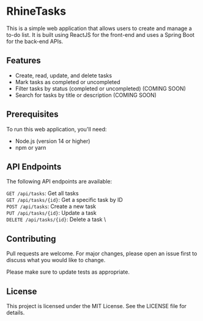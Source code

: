 # RhineTasks

This is a simple web application that allows users to create and manage a to-do list. It is built using ReactJS for the front-end and uses a Spring Boot for the back-end APIs.

## Features
- Create, read, update, and delete tasks
- Mark tasks as completed or uncompleted
- Filter tasks by status (completed or uncompleted) (COMING SOON)
- Search for tasks by title or description (COMING SOON)


## Prerequisites
To run this web application, you'll need:

- Node.js (version 14 or higher)
- npm or yarn



## API Endpoints
The following API endpoints are available:

`GET /api/tasks`: Get all tasks \
`GET /api/tasks/{id}`: Get a specific task by ID \
`POST /api/tasks`: Create a new task \
`PUT /api/tasks/{id}`: Update a task \
`DELETE /api/tasks/{id}`: Delete a task \


## Contributing
Pull requests are welcome. For major changes, please open an issue first to discuss what you would like to change.

Please make sure to update tests as appropriate.

## License
This project is licensed under the MIT License. See the LICENSE file for details.